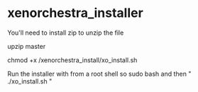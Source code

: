 # xenorchestra_installer
You'll need to install zip to unzip the file

upzip master

chmod +x /xenorchestra_install/xo_install.sh

Run the installer with from a root shell so sudo bash and then " ./xo_install.sh "
